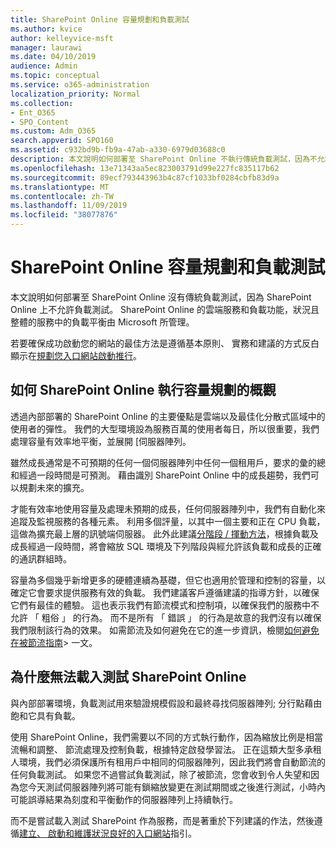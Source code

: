 ```yaml
---
title: SharePoint Online 容量規劃和負載測試
ms.author: kvice
author: kelleyvice-msft
manager: laurawi
ms.date: 04/10/2019
audience: Admin
ms.topic: conceptual
ms.service: o365-administration
localization_priority: Normal
ms.collection:
- Ent_O365
- SPO_Content
ms.custom: Adm_O365
search.appverid: SPO160
ms.assetid: c932bd9b-fb9a-47ab-a330-6979d03688c0
description: 本文說明如何部署至 SharePoint Online 不執行傳統負載測試，因為不允許使用。
ms.openlocfilehash: 13e71343aa5ec823003791d99e227fc835117b62
ms.sourcegitcommit: 89ecf793443963b4c87cf1033bf0284cbfb83d9a
ms.translationtype: MT
ms.contentlocale: zh-TW
ms.lasthandoff: 11/09/2019
ms.locfileid: "38077876"
---
```

# <a name="capacity-planning-and-load-testing-sharepoint-online"></a>SharePoint Online 容量規劃和負載測試
本文說明如何部署至 SharePoint Online 沒有傳統負載測試，因為 SharePoint Online 上不允許負載測試。 SharePoint Online 的雲端服務和負載功能，狀況且整體的服務中的負載平衡由 Microsoft 所管理。
  
若要確保成功啟動您的網站的最佳方法是遵循基本原則、 實務和建議的方式反白顯示在[規劃您入口網站啟動推行](https://docs.microsoft.com/office365/enterprise/planportallaunchroll-out)。

## <a name="overview-of-how-sharepoint-online-performs-capacity-planning"></a>如何 SharePoint Online 執行容量規劃的概觀 
透過內部部署的 SharePoint Online 的主要優點是雲端以及最佳化分散式區域中的使用者的彈性。 我們的大型環境設為服務百萬的使用者每日，所以很重要，我們處理容量有效率地平衡，並展開 [伺服器陣列。
  
雖然成長通常是不可預期的任何一個伺服器陣列中任何一個租用戶，要求的彙的總和經過一段時間是可預測。 藉由識別 SharePoint Online 中的成長趨勢，我們可以規劃未來的擴充。
  
才能有效率地使用容量及處理未預期的成長，任何伺服器陣列中，我們有自動化來追蹤及監視服務的各種元素。 利用多個評量，以其中一個主要和正在 CPU 負載，這做為擴充最上層的訊號端伺服器。 此外此建議[分階段 / 揮動方法](https://docs.microsoft.com/office365/enterprise/planportallaunchroll-out)，根據負載及成長經過一段時間，將會縮放 SQL 環境及下列階段與經允許該負載和成長的正確的通訊群組時。 

容量為多個幾乎新增更多的硬體連續為基礎，但它也適用於管理和控制的容量，以確定它會要求提供服務有效的負載。 我們建議客戶遵循建議的指導方針，以確保它們有最佳的體驗。 這也表示我們有節流模式和控制項，以確保我們的服務中不允許 「 粗俗 」 的行為。 而不是所有 「 錯誤 」 的行為是故意的我們沒有以確保我們限制該行為的效果。 如需節流及如何避免在它的進一步資訊，檢閱[如何避免在被節流指南](https://docs.microsoft.com/sharepoint/dev/general-development/how-to-avoid-getting-throttled-or-blocked-in-sharepoint-online)> 一文。

## <a name="why-you-cannot-load-test-sharepoint-online"></a>為什麼無法載入測試 SharePoint Online
與內部部署環境，負載測試用來驗證規模假設和最終尋找伺服器陣列; 分行點藉由飽和它具有負載。 

使用 SharePoint Online，我們需要以不同的方式執行動作，因為縮放比例是相當流暢和調整、 節流處理及控制負載，根據特定啟發學習法。 正在這類大型多承租人環境，我們必須保護所有租用戶中相同的伺服器陣列，因此我們將會自動節流的任何負載測試。 如果您不過嘗試負載測試，除了被節流，您會收到令人失望和因為您今天測試伺服器陣列將可能有鎖縮放變更在測試期間或之後進行測試，小時內可能誤導結果為刻度和平衡動作的伺服器陣列上持續執行。

而不是嘗試載入測試 SharePoint 作為服務，而是著重於下列建議的作法，然後遵循[建立、 啟動和維護狀況良好的入口網站](https://go.microsoft.com/fwlink/?linkid=2105838)指引。
